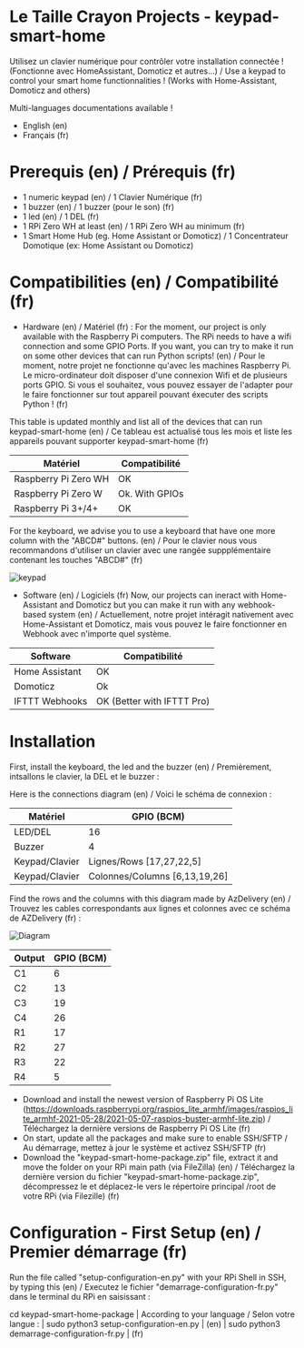 # Le Taille Crayon Projects - keypad-smart-home
Utilisez un clavier numérique pour contrôler votre installation connectée ! (Fonctionne avec HomeAssistant, Domoticz et autres...) / Use a keypad to control your smart home functionnalities ! (Works with Home-Assistant, Domoticz and others)

Multi-languages documentations available !
- English (en)
- Français (fr)

# Prerequis (en) / Prérequis (fr)

- 1 numeric keypad (en) / 1 Clavier Numérique (fr)
- 1 buzzer (en) / 1 buzzer (pour le son) (fr)
- 1 led (en) / 1 DEL (fr)
- 1 RPi Zero WH at least (en) / 1 RPi Zero WH au minimum (fr)
- 1 Smart Home Hub (eg. Home Assistant or Domoticz) / 1 Concentrateur Domotique (ex: Home Assistant ou Domoticz)

# Compatibilities (en) / Compatibilité (fr)

- Hardware (en) / Matériel (fr) :
 For the moment, our project is only available with the Raspberry Pi computers. The RPi needs to have a wifi connection and some GPIO Ports. If you want, you can try to make it run on some other devices that can run Python scripts! (en) / Pour le moment, notre projet ne fonctionne qu'avec les machines Raspberry Pi. Le micro-ordinateur doit disposer d'une connexion Wifi et de plusieurs ports GPIO. Si vous el souhaitez, vous pouvez essayer de l'adapter pour le faire fonctionner sur tout appareil pouvant éxecuter des scripts Python !   (fr)

This table is updated monthly and list all of the devices that can run keypad-smart-home (en) / Ce tableau est actualisé tous les mois et liste les appareils pouvant supporter keypad-smart-home (fr)

 | Matériel  | Compatibilité |
 | ------------- | ------------- |
 | Raspberry Pi Zero WH  | OK  |
 | Raspberry Pi Zero W  | Ok. With GPIOs  |
 | Raspberry Pi 3+/4+ | OK |

For the keyboard, we advise you to use a keyboard that have one more column with the "ABCD#" buttons. (en) / Pour le clavier nous vous recommandons d'utiliser un clavier avec une rangée suppplémentaire contenant les touches "ABCD#" (fr)

![keypad](https://protosupplies.com/wp-content/uploads/2017/11/Membrane-Keypad-4-x-4.jpg)

- Software (en) / Logiciels (fr)
 Now, our projects can ineract with Home-Assistant and Domoticz but you can make it run with any webhook-based system (en) / Actuellement, notre projet intéragit nativement avec Home-Assistant et Domoticz, mais vous pouvez le faire fonctionner en Webhook avec n'importe quel système.

 | Software  | Compatibilité |
 | ------------- | ------------- |
 | Home Assistant  | OK  |
 | Domoticz  | Ok |
 | IFTTT Webhooks | OK (Better with IFTTT Pro) |
 
 # Installation
 
 First, install the keyboard, the led and the buzzer (en) / Premièrement, intsallons le clavier, la DEL et le buzzer :
 
 Here is the connections diagram (en) / Voici le schéma de connexion :
 
  | Matériel | GPIO (BCM) |
 | ------------- | ------------- |
 | LED/DEL  | 16  |
 | Buzzer  | 4 |
 | Keypad/Clavier | Lignes/Rows [17,27,22,5] |
 | Keypad/Clavier | Colonnes/Columns [6,13,19,26] |
 
 Find the rows and the columns with this diagram made by AzDelivery (en) / Trouvez les cables correspondants aux lignes et colonnes avec ce schéma de AZDelivery (fr) :
 
 ![Diagram](https://images-na.ssl-images-amazon.com/images/I/61ih6z9E3NL._SL1500_.jpg)
 
 | Output | GPIO (BCM) |
 | ------------- | ------------- |
 | C1  | 6  |
 | C2  | 13 |
 | C3 | 19 |
 | C4 | 26 |
 | R1 | 17 |
 | R2 | 27 |
 | R3 | 22 |
 | R4 | 5 |
 
 - Download and install the newest version of Raspberry Pi OS Lite (https://downloads.raspberrypi.org/raspios_lite_armhf/images/raspios_lite_armhf-2021-05-28/2021-05-07-raspios-buster-armhf-lite.zip) / Téléchargez la dernière versions de Raspberry Pi OS Lite (fr)
 - On start, update all the packages and make sure to enable SSH/SFTP / Au démarrage, mettez à jour le système et activez SSH/SFTP (fr)
 - Download the "keypad-smart-home-package.zip" file, extract it and move the folder on your RPi main path (via FileZilla) (en) / Téléchargez la dernière version du fichier "keypad-smart-home-package.zip", décompressez le et déplacez-le vers le répertoire principal /root de votre RPi (via Filezille) (fr)


# Configuration - First Setup (en) / Premier démarrage (fr)
Run the file called "setup-configuration-en.py" with your RPi Shell in SSH, by typing this (en) / Executez le fichier "demarrage-configuration-fr.py" dans le terminal du RPi en saisissant :

 cd keypad-smart-home-package |
According to your language / Selon votre langue :
| sudo python3 setup-configuration-en.py | (en)
| sudo python3 demarrage-configuration-fr.py | (fr)
